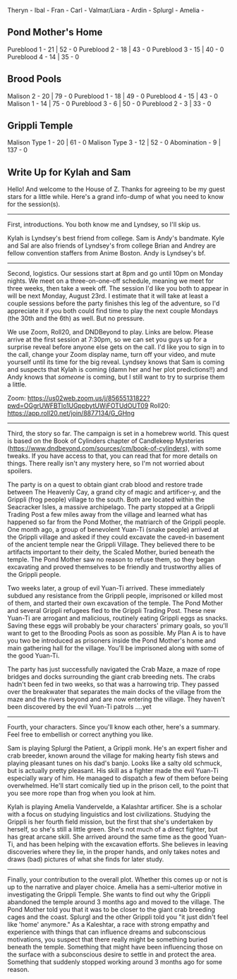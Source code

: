 Theryn -
Ibal -
Fran -
Carl -
Valmar/Liara -
Ardin -
Splurgl -
Amelia -

## Pond Mother's Home
Pureblood 1 - 21 | 52 - 0
Pureblood 2 - 18 | 43 - 0
Pureblood 3 - 15 | 40 - 0
Pureblood 4 - 14 | 35 - 0

## Brood Pools
Malison 2 -   20 | 79 - 0
Pureblood 1 - 18 | 49 - 0
Pureblood 4 - 15 | 43 - 0
Malison 1 -   14 | 75 - 0
Pureblood 3 - 6  | 50 - 0
Pureblood 2 - 3  | 33 - 0

## Grippli Temple
Malison Type 1 - 20 | 61 - 0
Malison Type 3 - 12 | 52 - 0
Abomination -    9 | 137 - 0

## Write Up for Kylah and Sam
Hello! And welcome to the House of Z. Thanks for agreeing to be my guest stars for a little while. Here's a grand info-dump of what you need to know for the session(s).

---

First, introductions. You both know me and Lyndsey, so I'll skip us.

Kylah is Lyndsey's best friend from college.
Sam is Andy's bandmate.
Kyle and Sal are also friends of Lyndsey's from college
Brian and Andrey are fellow convention staffers from Anime Boston.
Andy is Lyndsey's bf.

---

Second, logistics. Our sessions start at 8pm and go until 10pm on Monday nights. We meet on a three-on-one-off schedule, meaning we meet for three weeks, then take a week off. The session I'd like you both to appear in will be next Monday, August 23rd. I estimate that it will take at least a couple sessions before the party finishes this leg of the adventure, so I'd appreciate it if you both could find time to play the next couple Mondays (the 30th and the 6th) as well. But no pressure.

We use Zoom, Roll20, and DNDBeyond to play. Links are below. Please arrive at the first session at 7:30pm, so we can set you guys up for a surprise reveal before anyone else gets on the call. I'd like you to sign in to the call, change your Zoom display name, turn off your video, and mute yourself until its time for the big reveal. Lyndsey knows that Sam is coming and suspects that Kylah is coming (damn her and her plot predictions!!) and Andy knows that *someone* is coming, but I still want to try to surprise them a little.

Zoom: https://us02web.zoom.us/j/85655131822?pwd=OGgrUWFBTlo1UGppbytUWjFOTUdOUT09
Roll20: https://app.roll20.net/join/8877134/G_GHng

---

Third, the story so far. The campaign is set in a homebrew world. This quest is based on the Book of Cylinders chapter of Candlekeep Mysteries (https://www.dndbeyond.com/sources/cm/book-of-cylinders), with some tweaks. If you have access to that, you can read that for more details on things. There really isn't any mystery here, so I'm not worried about spoilers.

The party is on a quest to obtain giant crab blood and restore trade between The Heavenly Cay, a grand city of magic and artificer-y, and the Grippli (frog people) village to the south. Both are located within the Seacracker Isles, a massive archipelago. The party stopped at a Grippli Trading Post a few miles away from the village and learned what has happened so far from the Pond Mother, the matriarch of the Grippli people. One month ago, a group of benevolent Yuan-Ti (snake people) arrived at the Grippli village and asked if they could excavate the caved-in basement of the ancient temple near the Grippli Village. They believed there to be artifacts important to their deity, the Scaled Mother, buried beneath the temple. The Pond Mother saw no reason to refuse them, so they began excavating and proved themselves to be friendly and trustworthy allies of the Grippli people.

Two weeks later, a group of evil Yuan-Ti arrived. These immediately subdued any resistance from the Grippli people, imprisoned or killed most of them, and started their own excavation of the temple. The Pond Mother and several Grippli refugees fled to the Grippli Trading Post. These new Yuan-Ti are arrogant and malicious, routinely eating Grippli eggs as snacks. Saving these eggs will probably be your characters' primary goals, so you'll want to get to the Brooding Pools as soon as possible. My Plan A is to have you two be introduced as prisoners inside the Pond Mother's home and main gathering hall for the village. You'll be imprisoned along with some of the good Yuan-Ti.

The party has just successfully navigated the Crab Maze, a maze of rope bridges and docks surrounding the giant crab breeding nets. The crabs hadn't been fed in two weeks, so that was a harrowing trip. They passed over the breakwater that separates the main docks of the village from the maze and the rivers beyond and are now entering the village. They haven't been discovered by the evil Yuan-Ti patrols ....yet

---

Fourth, your characters. Since you'll know each other, here's a summary. Feel free to embellish or correct anything you like.

Sam is playing Splurgl the Patient, a Grippli monk. He's an expert fisher and crab breeder, known around the village for making hearty fish stews and playing pleasant tunes on his dad's banjo. Looks like a salty old schmuck, but is actually pretty pleasant. His skill as a fighter made the evil Yuan-Ti especially wary of him. He managed to dispatch a few of them before being overwhelmed. He'll start comically tied up in the prison cell, to the point that you see more rope than frog when you look at him.

Kylah is playing Amelia Vandervelde, a Kalashtar artificer. She is a scholar with a focus on studying linguistics and lost civilizations. Studying the Grippli is her fourth field mission, but the first that she's undertaken by herself, so she's still a little green. She's not much of a direct fighter, but has great arcane skill. She arrived around the same time as the good Yuan-Ti, and has been helping with the excavation efforts. She believes in leaving discoveries where they lie, in the proper hands, and only takes notes and draws (bad) pictures of what she finds for later study.

---

Finally, your contribution to the overall plot. Whether this comes up or not is up to the narrative and player choice. Amelia has a semi-ulterior motive in investigating the Grippli Temple. She wants to find out why the Grippli abandoned the temple around 3 months ago and moved to the village. The Pond Mother told you that it was to be closer to the giant crab breeding cages and the coast. Splurgl and the other Grippli told you "it just didn't feel like 'home' anymore." As a Kaleshtar, a race with strong empathy and experience with things that can influence dreams and subconscious motivations, you suspect that there really might be something buried beneath the temple. Something that might have been influencing those on the surface with a subconscious desire to settle in and protect the area. Something that suddenly stopped working around 3 months ago for some reason.
